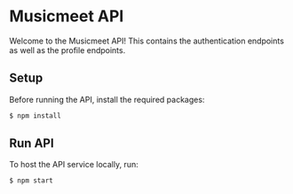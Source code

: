# Musicmeet API
Welcome to the Musicmeet API! This contains the authentication endpoints as
well as the profile endpoints.

## Setup
Before running the API, install the required packages:
```bash
$ npm install
```

## Run API
To host the API service locally, run:
```bash
$ npm start
```